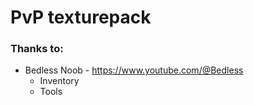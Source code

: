 # PvP texturepack

### Thanks to:

* Bedless Noob - https://www.youtube.com/@Bedless
  * Inventory
  * Tools
